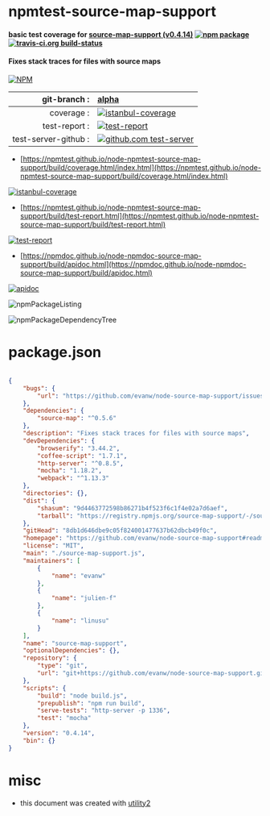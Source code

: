# npmtest-source-map-support

#### basic test coverage for  [source-map-support (v0.4.14)](https://github.com/evanw/node-source-map-support#readme)  [![npm package](https://img.shields.io/npm/v/npmtest-source-map-support.svg?style=flat-square)](https://www.npmjs.org/package/npmtest-source-map-support) [![travis-ci.org build-status](https://api.travis-ci.org/npmtest/node-npmtest-source-map-support.svg)](https://travis-ci.org/npmtest/node-npmtest-source-map-support)

#### Fixes stack traces for files with source maps

[![NPM](https://nodei.co/npm/source-map-support.png?downloads=true&downloadRank=true&stars=true)](https://www.npmjs.com/package/source-map-support)

| git-branch : | [alpha](https://github.com/npmtest/node-npmtest-source-map-support/tree/alpha)|
|--:|:--|
| coverage : | [![istanbul-coverage](https://npmtest.github.io/node-npmtest-source-map-support/build/coverage.badge.svg)](https://npmtest.github.io/node-npmtest-source-map-support/build/coverage.html/index.html)|
| test-report : | [![test-report](https://npmtest.github.io/node-npmtest-source-map-support/build/test-report.badge.svg)](https://npmtest.github.io/node-npmtest-source-map-support/build/test-report.html)|
| test-server-github : | [![github.com test-server](https://npmtest.github.io/node-npmtest-source-map-support/GitHub-Mark-32px.png)](https://npmtest.github.io/node-npmtest-source-map-support/build/app/index.html) | | build-artifacts : | [![build-artifacts](https://npmtest.github.io/node-npmtest-source-map-support/glyphicons_144_folder_open.png)](https://github.com/npmtest/node-npmtest-source-map-support/tree/gh-pages/build)|

- [https://npmtest.github.io/node-npmtest-source-map-support/build/coverage.html/index.html](https://npmtest.github.io/node-npmtest-source-map-support/build/coverage.html/index.html)

[![istanbul-coverage](https://npmtest.github.io/node-npmtest-source-map-support/build/screenCapture.buildCi.browser.%252Ftmp%252Fbuild%252Fcoverage.lib.html.png)](https://npmtest.github.io/node-npmtest-source-map-support/build/coverage.html/index.html)

- [https://npmtest.github.io/node-npmtest-source-map-support/build/test-report.html](https://npmtest.github.io/node-npmtest-source-map-support/build/test-report.html)

[![test-report](https://npmtest.github.io/node-npmtest-source-map-support/build/screenCapture.buildCi.browser.%252Ftmp%252Fbuild%252Ftest-report.html.png)](https://npmtest.github.io/node-npmtest-source-map-support/build/test-report.html)

- [https://npmdoc.github.io/node-npmdoc-source-map-support/build/apidoc.html](https://npmdoc.github.io/node-npmdoc-source-map-support/build/apidoc.html)

[![apidoc](https://npmdoc.github.io/node-npmdoc-source-map-support/build/screenCapture.buildCi.browser.%252Ftmp%252Fbuild%252Fapidoc.html.png)](https://npmdoc.github.io/node-npmdoc-source-map-support/build/apidoc.html)

![npmPackageListing](https://npmtest.github.io/node-npmtest-source-map-support/build/screenCapture.npmPackageListing.svg)

![npmPackageDependencyTree](https://npmtest.github.io/node-npmtest-source-map-support/build/screenCapture.npmPackageDependencyTree.svg)



# package.json

```json

{
    "bugs": {
        "url": "https://github.com/evanw/node-source-map-support/issues"
    },
    "dependencies": {
        "source-map": "^0.5.6"
    },
    "description": "Fixes stack traces for files with source maps",
    "devDependencies": {
        "browserify": "3.44.2",
        "coffee-script": "1.7.1",
        "http-server": "^0.8.5",
        "mocha": "1.18.2",
        "webpack": "^1.13.3"
    },
    "directories": {},
    "dist": {
        "shasum": "9d4463772598b86271b4f523f6c1f4e02a7d6aef",
        "tarball": "https://registry.npmjs.org/source-map-support/-/source-map-support-0.4.14.tgz"
    },
    "gitHead": "8db1d646dbe9c05f824001477637b62dbcb49f0c",
    "homepage": "https://github.com/evanw/node-source-map-support#readme",
    "license": "MIT",
    "main": "./source-map-support.js",
    "maintainers": [
        {
            "name": "evanw"
        },
        {
            "name": "julien-f"
        },
        {
            "name": "linusu"
        }
    ],
    "name": "source-map-support",
    "optionalDependencies": {},
    "repository": {
        "type": "git",
        "url": "git+https://github.com/evanw/node-source-map-support.git"
    },
    "scripts": {
        "build": "node build.js",
        "prepublish": "npm run build",
        "serve-tests": "http-server -p 1336",
        "test": "mocha"
    },
    "version": "0.4.14",
    "bin": {}
}
```



# misc
- this document was created with [utility2](https://github.com/kaizhu256/node-utility2)
